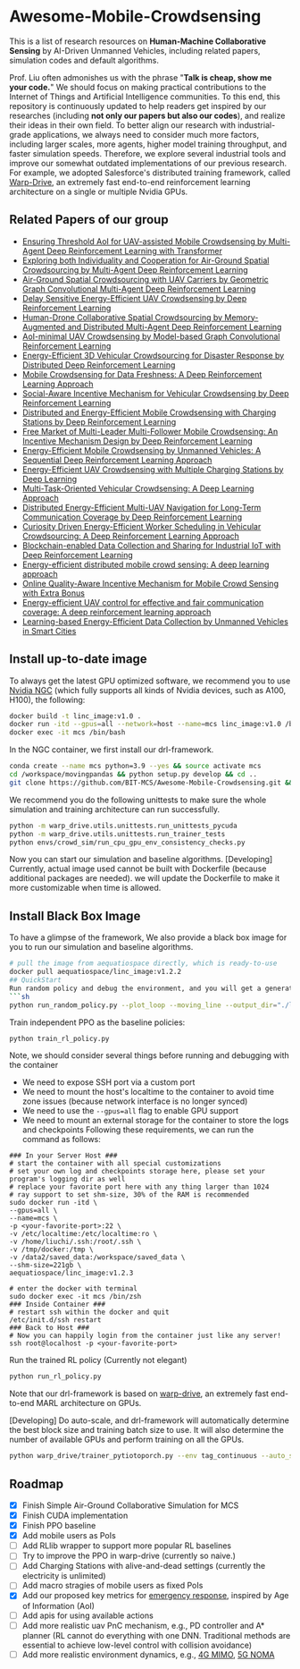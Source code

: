 # Awesome-Mobile-Crowdsensing

This is a list of research resources on **Human-Machine Collaborative Sensing**
by AI-Driven Unmanned Vehicles, including related papers, simulation codes and default algorithms.

Prof. Liu often admonishes us with the phrase "**Talk is cheap, show me your code.**"
We should focus on making practical contributions to the Internet of Things and Artificial Intelligence communities.
To this end, this repository is continuously updated to help readers get inspired by our researches
(including **not only our papers but also our codes**), and realize their ideas in their own field.
To better align our research with industrial-grade applications, we always need to consider much more factors,
including larger scales, more agents, higher model training throughput, and faster simulation speeds.
Therefore, we explore several industrial tools and improve our somewhat outdated implementations of
our previous research. For example, we adopted Salesforce's distributed training framework,
called [Warp-Drive](https://catalog.ngc.nvidia.com/orgs/partners/teams/salesforce/containers/warpdrive),
an extremely fast end-to-end reinforcement learning architecture on a single or multiple Nvidia GPUs.

## Related Papers of our group
- [Ensuring Threshold AoI for UAV-assisted Mobile Crowdsensing by Multi-Agent Deep Reinforcement Learning with Transformer](https://ieeexplore.ieee.org/abstract/document/10181012)
- [Exploring both Individuality and Cooperation for Air-Ground Spatial Crowdsourcing by Multi-Agent Deep Reinforcement Learning](https://ieeexplore.ieee.org/abstract/document/10184585)
- [Air-Ground Spatial Crowdsourcing with UAV Carriers by Geometric Graph Convolutional Multi-Agent Deep Reinforcement Learning](https://ieeexplore.ieee.org/abstract/document/10184614)
- [Delay Sensitive Energy-Efficient UAV Crowdsensing by Deep Reinforcement Learning](https://ieeexplore.ieee.org/abstract/document/9540290)
- [Human-Drone Collaborative Spatial Crowdsourcing by Memory-Augmented and Distributed Multi-Agent Deep Reinforcement Learning](https://ieeexplore.ieee.org/abstract/document/9835559)
- [AoI-minimal UAV Crowdsensing by Model-based Graph Convolutional Reinforcement Learning](https://ieeexplore.ieee.org/abstract/document/9796732)
- [Energy-Efficient 3D Vehicular Crowdsourcing for Disaster Response by Distributed Deep Reinforcement Learning](https://dl.acm.org/doi/abs/10.1145/3447548.3467070)
- [Mobile Crowdsensing for Data Freshness: A Deep Reinforcement Learning Approach](https://ieeexplore.ieee.org/abstract/document/9488791)
- [Social-Aware Incentive Mechanism for Vehicular Crowdsensing by Deep Reinforcement Learning](https://ieeexplore.ieee.org/abstract/document/9173810)
- [Distributed and Energy-Efficient Mobile Crowdsensing with Charging Stations by Deep Reinforcement Learning](https://ieeexplore.ieee.org/abstract/document/8821415)
- [Free Market of Multi-Leader Multi-Follower Mobile Crowdsensing: An Incentive Mechanism Design by Deep Reinforcement Learning](https://ieeexplore.ieee.org/abstract/document/8758205)
- [Energy-Efficient Mobile Crowdsensing by Unmanned Vehicles: A Sequential Deep Reinforcement Learning Approach](https://ieeexplore.ieee.org/abstract/document/8944303)
- [Energy-Efficient UAV Crowdsensing with Multiple Charging Stations by Deep Learning](https://ieeexplore.ieee.org/abstract/document/9155535)
- [Multi-Task-Oriented Vehicular Crowdsensing: A Deep Learning Approach](https://ieeexplore.ieee.org/abstract/document/9155393)
- [Distributed Energy-Efficient Multi-UAV Navigation for Long-Term Communication Coverage by Deep Reinforcement Learning](https://ieeexplore.ieee.org/abstract/document/8676325)
- [Curiosity Driven Energy-Efficient Worker Scheduling in Vehicular Crowdsourcing: A Deep Reinforcement Learning Approach](https://ieeexplore.ieee.org/abstract/document/9101657)
- [Blockchain-enabled Data Collection and Sharing for Industrial IoT with Deep Reinforcement Learning](https://ieeexplore.ieee.org/abstract/document/8594641)
- [Energy-efficient distributed mobile crowd sensing: A deep learning approach](https://ieeexplore.ieee.org/abstract/document/8664596)
- [Online Quality-Aware Incentive Mechanism for Mobile Crowd Sensing with Extra Bonus](https://ieeexplore.ieee.org/abstract/document/8502067)
- [Energy-efficient UAV control for effective and fair communication coverage: A deep reinforcement learning approach](https://ieeexplore.ieee.org/abstract/document/8432464)
- [Learning-based Energy-Efficient Data Collection by Unmanned Vehicles in Smart Cities](https://ieeexplore.ieee.org/abstract/document/8207610/)


## Install up-to-date image
To always get the latest GPU optimized software,
we recommend you to use [Nvidia NGC](https://catalog.ngc.nvidia.com/orgs/partners/teams/salesforce/containers/warpdrive)
(which fully supports all kinds of Nvidia devices, such as A100, H100), the following:
```sh
docker build -t linc_image:v1.0 .
docker run -itd --gpus=all --network=host --name=mcs linc_image:v1.0 /bin/bash
docker exec -it mcs /bin/bash
```
In the NGC container, we first install our drl-framework.
```sh
conda create --name mcs python=3.9 --yes && source activate mcs
cd /workspace/movingpandas && python setup.py develop && cd ..
git clone https://github.com/BIT-MCS/Awesome-Mobile-Crowdsensing.git && cd Awesome-Mobile-Crowdsensing && pip install -e .
```
We recommend you do the following unittests to make sure the whole simulation and training architecture can run successfully.
```sh
python -m warp_drive.utils.unittests.run_unittests_pycuda
python -m warp_drive.utils.unittests.run_trainer_tests
python envs/crowd_sim/run_cpu_gpu_env_consistency_checks.py
```

Now you can start our simulation and baseline algorithms.
[Developing]
Currently, actual image used cannot be built with Dockerfile (because additional packages are needed).
we will update the Dockerfile to make it more customizable when time is allowed.
## Install Black Box Image

To have a glimpse of the framework,
We also provide a black box image for you to run our simulation and baseline algorithms.
```sh
# pull the image from aequatiospace directly, which is ready-to-use
docker pull aequatiospace/linc_image:v1.2.2
## QuickStart
Run random policy and debug the environment, and you will get a generated html file with randomly selected action:
```sh
python run_random_policy.py --plot_loop --moving_line --output_dir="./logs.html"
```
Train independent PPO as the baseline policies:
```sh
python train_rl_policy.py
```
Note, we should consider several things before running and debugging with the container
- We need to expose SSH port via a custom port
- We need to mount the host's localtime to the container to avoid time zone issues (because network interface is no
  longer synced)
- We need to use the `--gpus=all` flag to enable GPU support
- We need to mount an external storage for the container to store the logs and checkpoints
  Following these requirements, we can run the command as follows:
```shell
### In your Server Host ###
# start the container with all special customizations
# set your own log and checkpoints storage here, please set your program's logging dir as well
# replace your favorite port here with any thing larger than 1024
# ray support to set shm-size, 30% of the RAM is recommended
sudo docker run -itd \
--gpus=all \
--name=mcs \
-p <your-favorite-port>:22 \
-v /etc/localtime:/etc/localtime:ro \
-v /home/liuchi/.ssh:/root/.ssh \
-v /tmp/docker:/tmp \
-v /data2/saved_data:/workspace/saved_data \
--shm-size=221gb \
aequatiospace/linc_image:v1.2.3

# enter the docker with terminal
sudo docker exec -it mcs /bin/zsh
### Inside Container ###
# restart ssh within the docker and quit
/etc/init.d/ssh restart
### Back to Host ###
# Now you can happily login from the container just like any server!
ssh root@localhost -p <your-favorite-port>
```
Run the trained RL policy (Currently not elegant)
```sh
python run_rl_policy.py
```
Note that our drl-framework is based on [warp-drive](https://github.com/salesforce/warp-drive), an extremely fast end-to-end MARL architecture on GPUs.

[Developing] Do auto-scale, and drl-framework will automatically determine the best block size and training batch size
to use. It will also determine the number of available GPUs and perform training on all the GPUs.
```sh
python warp_drive/trainer_pytiotoporch.py --env tag_continuous --auto_scale
```
## Roadmap
- [X] Finish Simple Air-Ground Collaborative Simulation for MCS
- [X] Finish CUDA implementation
- [X] Finish PPO baseline
- [X] Add mobile users as PoIs
- [ ] Add RLlib wrapper to support more popular RL baselines
- [ ] Try to improve the PPO in warp-drive (currently so naive.)
- [ ] Add Charging Stations with alive-and-dead settings (currently the electricity is unlimited)
- [ ] Add macro stragies of mobile users as fixed PoIs
- [X] Add our proposed key metrics for [emergency response](https://github.com/BIT-MCS/DRL-UCS-AoI-Threshold), inspired
  by Age of Information (AoI)
- [ ] Add apis for using available actions
- [ ] Add more realistic uav PnC mechanism, e.g., PD controller and A* planner (RL cannot do everything with one DNN.
  Traditional methods are essential to achieve low-level control with collision avoidance)
- [ ] Add more realistic environment dynamics, e.g., [4G MIMO](https://github.com/BIT-MCS/DRL-freshMCS), [5G NOMA](https://github.com/BIT-MCS/hi-MADRL)
